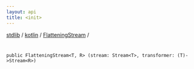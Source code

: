 ```yaml
---
layout: api
title: <init>
---
```

[stdlib](../../index.md) / [kotlin](../index.md) / [FlatteningStream](index.md) / [<init>](_init_.md)

# <init>

```
public FlatteningStream<T, R> (stream: Stream<T>, transformer: (T)->Stream<R>)
```
